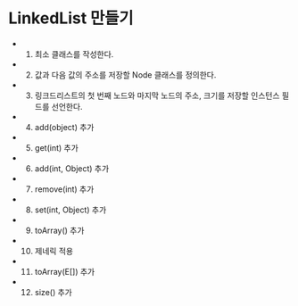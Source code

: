 # LinkedList 만들기

- 1) 최소 클래스를 작성한다.
- 2) 값과 다음 값의 주소를 저장할 Node 클래스를 정의한다.
- 3) 링크드리스트의 첫 번째 노드와 마지막 노드의 주소, 크기를 저장할 인스턴스 필드를 선언한다.
- 4) add(object) 추가 
- 5) get(int) 추가
- 6) add(int, Object) 추가
- 7) remove(int) 추가
- 8) set(int, Object) 추가
- 9) toArray() 추가 
- 10) 제네릭 적용 
- 11) toArray(E[]) 추가
- 12) size() 추가